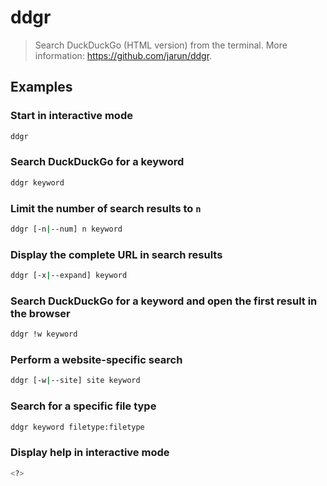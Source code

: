 # ddgr

> Search DuckDuckGo (HTML version) from the terminal. More information: <https://github.com/jarun/ddgr>.

## Examples

### Start in interactive mode

```bash
ddgr
```

### Search DuckDuckGo for a keyword

```bash
ddgr keyword
```

### Limit the number of search results to `n`

```bash
ddgr [-n|--num] n keyword
```

### Display the complete URL in search results

```bash
ddgr [-x|--expand] keyword
```

### Search DuckDuckGo for a keyword and open the first result in the browser

```bash
ddgr !w keyword
```

### Perform a website-specific search

```bash
ddgr [-w|--site] site keyword
```

### Search for a specific file type

```bash
ddgr keyword filetype:filetype
```

### Display help in interactive mode

```bash
<?>
```
